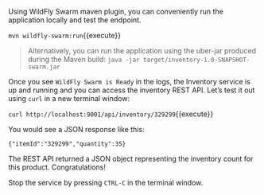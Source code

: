 Using WildFly Swarm maven plugin, you can conveniently run the application locally and test the endpoint.

`mvn wildfly-swarm:run`{{execute}}

> Alternatively, you can run the application using the uber-jar produced during the Maven build: `java -jar target/inventory-1.0-SNAPSHOT-swarm.jar`

Once you see `WildFly Swarm is Ready` in the logs, the Inventory service is up and running and you can access the 
inventory REST API. Let’s test it out using `curl` in a new terminal window:

`curl http://localhost:9001/api/inventory/329299`{{execute}}

You would see a JSON response like this:
```
{"itemId":"329299","quantity":35}
```

The REST API returned a JSON object representing the inventory count for this product. Congratulations!

Stop the service by pressing `CTRL-C` in the terminal window.